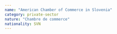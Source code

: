```yaml
---
name: "American Chamber of Commerce in Slovenia"
category: private-sector
nature: "Chambre de commerce"
nationality: SVN
---
```

    